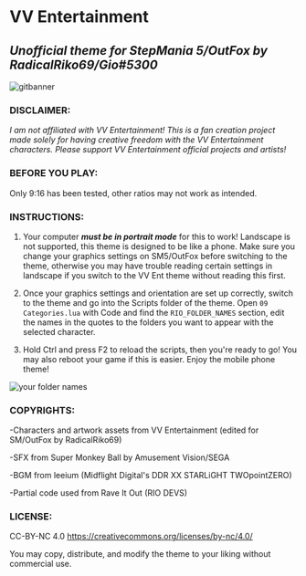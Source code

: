 # VV Entertainment
## *Unofficial theme for StepMania 5/OutFox by RadicalRiko69/Gio#5300*
![gitbanner](https://user-images.githubusercontent.com/36906816/218368356-80e97f27-23d9-414e-bc6d-9beb5a3dfd8f.png)

### DISCLAIMER:
*I am not affiliated with VV Entertainment! This is a fan creation project made solely for having creative freedom with the VV Entertainment characters. Please support VV Entertainment official projects and artists!*

### BEFORE YOU PLAY:
Only 9:16 has been tested, other ratios may not work as intended.

### INSTRUCTIONS:
1. Your computer ***must be in portrait mode*** for this to work! Landscape is not supported, this theme is designed to be like a phone. Make sure you change your graphics settings on SM5/OutFox before switching to the theme, otherwise you may have trouble reading certain settings in landscape if you switch to the VV Ent theme without reading this first.

2. Once your graphics settings and orientation are set up correctly, switch to the theme and go into the Scripts folder of the theme. Open `09 Categories.lua` with Code and find the `RIO_FOLDER_NAMES` section, edit the names in the quotes to the folders you want to appear with the selected character.

3. Hold Ctrl and press F2 to reload the scripts, then you're ready to go! You may also reboot your game if this is easier. Enjoy the mobile phone theme!

![your folder names](https://user-images.githubusercontent.com/36906816/218369810-9c257989-ab41-4b95-9164-f8c5371317d3.png)

### COPYRIGHTS:
-Characters and artwork assets from VV Entertainment (edited for SM/OutFox by RadicalRiko69)

-SFX from Super Monkey Ball by Amusement Vision/SEGA

-BGM from leeium (Midflight Digital's DDR XX STARLiGHT TWOpointZERO)

-Partial code used from Rave It Out (RIO DEVS)

### LICENSE:
CC-BY-NC 4.0
https://creativecommons.org/licenses/by-nc/4.0/

You may copy, distribute, and modify the theme to your liking without commercial use.
